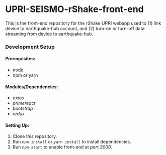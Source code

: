 # UPRI-SEISMO-rShake-front-end
This is the front-end repository for the rShake UPRI webapp used to (1) link device to earthquake-hub account, and (2) turn-on or turn-off data streaming from device to earthquake-hub.

### Development Setup
#### Prerequisites:
* node
* npm or yarn

#### Modules/Dependencies:
* *axios*
* *primereact*
* *bootstrap*
* *redux*

#### Setting Up:
1. Clone this repository.
2. Run `npm install` or `yarn install` to install dependencies.
3. Run `npm start` to enable front-end at *port 3000*.
